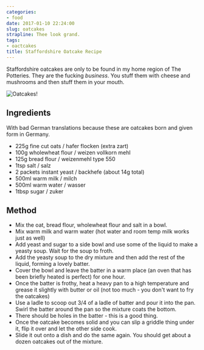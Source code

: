 ```yaml
---
categories:
- food
date: 2017-01-10 22:24:00
slug: oatcakes
strapline: Thee look grand.
tags:
- oactcakes
title: Staffordshire Oatcake Recipe
---
```


Staffordshire oatcakes are only to be found in my home region of The Potteries. They are the fucking _business_. You stuff them with cheese and mushrooms and then stuff them in your mouth.

![Oatcakes!](https://pbs.twimg.com/media/C117DXRW8AA-cbr.jpg)

## Ingredients

With bad German translations because these are oatcakes born and given form in Germany.

* 225g fine cut oats / hafer flocken (extra zart)
* 100g wholewheat flour / weizen vollkorn mehl
* 125g bread flour / weizenmehl type 550
* 1tsp salt / salz
* 2 packets instant yeast / backhefe (about 14g total)
* 500ml warm milk / milch
* 500ml warm water / wasser
* 1tbsp sugar / zuker

## Method

* Mix the oat, bread flour, wholewheat flour and salt in a bowl.
* Mix warm milk and warm water (hot water and room temp milk works just as well)
* Add yeast and sugar to a side bowl and use some of the liquid to make a yeasty soup. Wait for the soup to froth.
* Add the yeasty soup to the dry mixture and then add the rest of the liquid, forming a lovely batter.
* Cover the bowl and leave the batter in a warm place (an oven that has been briefly heated is perfect) for one hour.
* Once the batter is frothy, heat a heavy pan to a high temperature and grease it slightly with butter or oil (not too much - you don't want to fry the oatcakes)
* Use a ladle to scoop out 3/4 of a ladle of batter and pour it into the pan. Swirl the batter around the pan so the mixture coats the bottom.
* There should be holes in the batter - this is a good thing.
* Once the oatcake becomes solid and you can slip a griddle thing under it, flip it over and let the other side cook.
* Slide it out onto a dish and do the same again. You should get about a dozen oatcakes out of the mixture.
